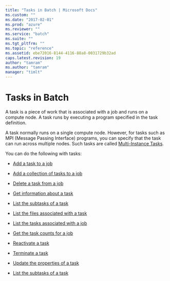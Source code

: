 ```yaml
---
title: "Tasks in Batch | Microsoft Docs"
ms.custom: ""
ms.date: "2017-02-01"
ms.prod: "azure"
ms.reviewer: ""
ms.service: "batch"
ms.suite: ""
ms.tgt_pltfrm: ""
ms.topic: "reference"
ms.assetid: ebe72016-8144-4116-88a8-0031729b32ad
caps.latest.revision: 19
author: "tamram"
ms.author: "tamram"
manager: "timlt"
---
```

# Tasks in Batch
  A task is a piece of work that is associated with a job and runs on a compute node. A task runs by executing a program specified in the task definition.

 A task normally runs on a single compute node.  However, for tasks such as MPI \(Message Passing Interface\) programs, you can specify that the task can run across multiple nodes.  Such tasks are called [Multi-Instance Tasks](https://azure.microsoft.com/documentation/articles/batch-mpi/).

 You can do the following with tasks:

-   [Add a task to a job](../batchservice/add-a-task-to-a-job.md)

-   [Add a collection of tasks to a job](../batchservice/add-a-collection-of-tasks-to-a-job.md)

-   [Delete a task from a job](../batchservice/delete-a-task-from-a-job.md)

-   [Get information about a task](../batchservice/get-information-about-a-task.md)

-   [List the subtasks of a task](../batchservice/list-the-subtasks-of-a-task.md)

-   [List the files associated with a task](../batchservice/list-the-files-associated-with-a-task.md)

-   [List the tasks associated with a job](../batchservice/list-the-tasks-associated-with-a-job.md)

-   [Get the task counts for a job](../batchservice/get-the-task-counts-for-a-job.md)

-   [Reactivate a task](../batchservice/reactivate-a-task.md)

-   [Terminate a task](../batchservice/terminate-a-task.md)

-   [Update the properties of a task](../batchservice/update-the-properties-of-a-task.md)

-   [List the subtasks of a task](../batchservice/list-the-subtasks-of-a-task.md)